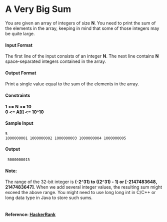 A Very Big Sum
==============
You are given an array of integers of size **N**. You need to print the sum of the elements in the array, keeping in mind that some of those integers may be quite large.

#### Input Format

The first line of the input consists of an integer **N**. The next line contains **N** space-separated integers contained in the array.

#### Output Format

Print a single value equal to the sum of the elements in the array.

#### Constraints 
 
**1 <= N <= 10<br>
0 <= A[i] <= 10^10**

#### Sample Input

`5`<br>
`1000000001 1000000002 1000000003 1000000004 1000000005`

#### Output
`
5000000015`
#### Note:

The range of the 32-bit integer is **(-2^31) to ((2^31) - 1) or [-2147483648, 2147483647]**.
When we add several integer values, the resulting sum might exceed the above range. You might need to use long long int in C/C++ or long data type in Java to store such sums.
<br>
<br>
#### Reference: [HackerRank](https://www.hackerrank.com/challenges/a-very-big-sum)
